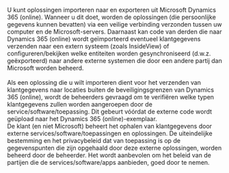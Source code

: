 U kunt oplossingen importeren naar en exporteren uit Microsoft Dynamics 365 (online). Wanneer u dit doet, worden de oplossingen (die persoonlijke gegevens kunnen bevatten) via een veilige verbinding verzonden tussen uw computer en de Microsoft-servers. Daarnaast kan code van derden die naar Dynamics 365 (online) wordt geïmporteerd eventueel klantgegevens verzenden naar een extern systeem (zoals InsideView) of configureren/bekijken welke entiteiten worden gesynchroniseerd (d.w.z. geëxporteerd) naar andere externe systemen die door een andere partij dan Microsoft worden beheerd.</BR>  
Als een oplossing die u wilt importeren dient voor het verzenden van klantgegevens naar locaties buiten de beveiligingsgrenzen van Dynamics 365 (online), wordt de beheerders gevraagd om te verifiëren welke typen klantgegevens zullen worden aangeroepen door de service/software/toepassing. Dit gebeurt vóórdat de externe code wordt geüpload naar het Dynamics 365 (online)-exemplaar.  </BR>
 De klant (en niet Microsoft) beheert het ophalen van klantgegevens door externe services/software/toepassingen en oplossingen. De uiteindelijke bestemming en het privacybeleid dat van toepassing is op de gegevenspunten die zijn opgehaald door deze externe oplossingen, worden beheerd door de beheerder. Het wordt aanbevolen om het beleid van de partijen die de services/software/apps aanbieden, goed door te nemen.